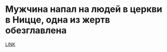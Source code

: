 # Мужчина напал на людей в церкви в Ницце, одна из жертв обезглавлена



[LINK](https://varlamov.ru/4073119.html)
